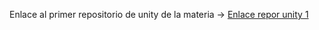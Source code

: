 Enlace al primer repositorio de unity de la materia -> [Enlace repor unity 1](https://github.com/MateoCarballo)